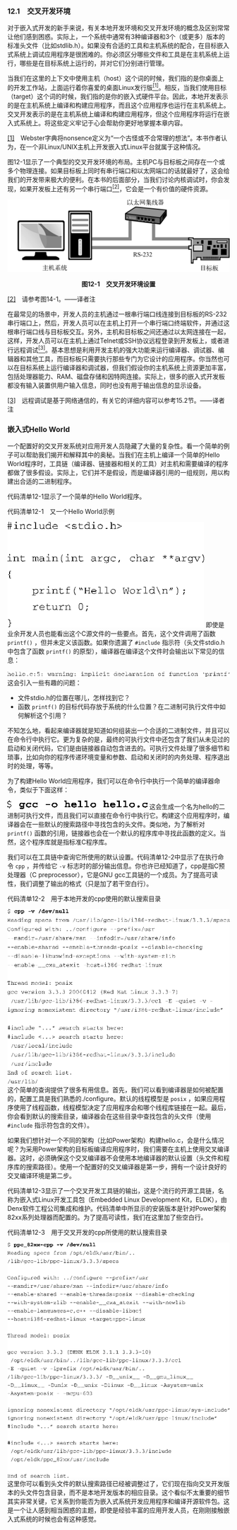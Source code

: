 ### 12.1　交叉开发环境

对于嵌入式开发的新手来说，有关本地开发环境和交叉开发环境的概念及区别常常让他们感到困惑。实际上，一个系统中通常有3种编译器和3个（或更多）版本的标准头文件（比如stdlib.h）。如果没有合适的工具和主机系统的配合，在目标嵌入式系统上调试应用程序是很困难的。你必须区分哪些文件和工具是在主机系统上运行，哪些是在目标系统上运行的，并对它们分别进行管理。

当我们在这里的上下文中使用主机（host）这个词的时候，我们指的是你桌面上的开发工作站，上面运行着你喜爱的桌面Linux发行版<a class="my_markdown" href="['#anchor121']"><sup class="my_markdown">[1]</sup></a>。相反，当我们使用目标（target）这个词的时候，我们指的是你的嵌入式硬件平台。因此，本地开发表示的是在主机系统上编译和构建应用程序，而且这个应用程序也运行在主机系统上。交叉开发表示的是在主机系统上编译和构建应用程序，但这个应用程序将运行在嵌入式系统上。将这些定义牢记于心会帮助你更好地掌握本章内容。

<a class="my_markdown" href="['#ac121']">[1]</a>　Webster字典将nonsence定义为“一个古怪或不合常理的想法”。本书作者认为，在一个非Linux/UNIX主机上开发嵌入式Linux平台就属于这种情况。

图12-1显示了一个典型的交叉开发环境的布局。主机PC与目标板之间存在一个或多个物理连接。如果目标板上同时有串行端口和以太网端口的话就最好了，这会给我们的开发带来极大的便利。在本书的后面部分，当我们讨论内核调试时，你会发现，如果开发板上还有另一个串行端口<a class="my_markdown" href="['#anchor122']"><sup class="my_markdown">[2]</sup></a>，它会是一个有价值的硬件资源。

![297.png](../images/297.png)
<center class="my_markdown"><b class="my_markdown">图12-1　交叉开发环境设置</b></center>

<a class="my_markdown" href="['#ac122']">[2]</a>　请参考图14-1。——译者注

在最常见的场景中，开发人员的主机通过一根串行端口线连接到目标板的RS-232串行端口上，然后，开发人员可以在主机上打开一个串行端口终端软件，并通过这根串行端口线与目标板交互。另外，主机和目标板之间还通过以太网连接在一起，这样，开发人员可以在主机上通过Telnet或SSH协议远程登录到开发板上，或者进行远程调试<a class="my_markdown" href="['#anchor123']"><sup class="my_markdown">[3]</sup></a>。基本思想是利用开发主机的强大功能来运行编译器、调试器、编辑器和其他工具，而目标板只需要执行那些专门为它设计的应用程序。你当然也可以在目标系统上运行编译器和调试器，但我们假设你的主机系统上资源更加丰富，包括处理器能力、RAM、磁盘存储和因特网连接。实际上，很多的嵌入式开发板都没有输入装置供用户输入信息，同时也没有用于输出信息的显示设备。

<a class="my_markdown" href="['#ac123']">[3]</a>　远程调试是基于网络通信的，有关它的详细内容可以参考15.2节。——译者注

### 嵌入式Hello World

一个配置好的交叉开发系统对应用开发人员隐藏了大量的复杂性。看一个简单的例子可以帮助我们揭开和解释其中的奥秘。当我们在主机上编译一个简单的Hello World程序时，工具链（编译器、链接器和相关的工具）对主机和需要编译的程序都做了很多假设。实际上，它们并不是假设，而是编译器引用的一组规则，用以构建出合适的二进制程序。

代码清单12-1显示了一个简单的Hello World程序。

代码清单12-1　又一个Hello World示例



![298.png](../images/298.png)
即使是业余开发人员也能看出这个C源文件的一些要点。首先，这个文件调用了函数 `printf()` ，但并未定义该函数。如果你遗漏了 `#include` 指示符（头文件stdio.h中包含了函数 `printf()` 的原型），编译器在编译这个文件时会输出以下常见的信息：



![299.png](../images/299.png)
这会引入一些有趣的问题：

+ 文件stdio.h的位置在哪儿，怎样找到它？
+ 函数 `printf()` 的目标代码存放于系统的什么位置？在二进制可执行文件中如何解析这个引用？

不知怎么地，看起来编译器就是知道如何组装出一个合适的二进制文件，并且可以在命令行中执行它。更为复杂的是，最终的可执行文件中还包含了我们从未见过的启动和关闭代码，它们是由链接器自动包含进去的。可执行文件处理了很多细节和琐事，比如向你的程序传递环境变量和参数、启动和关闭时的内务处理、程序退出时的处理，等等。

为了构建Hello World应用程序，我们可以在命令行中执行一个简单的编译器命令，类似于下面这样：



![300.png](../images/300.png)
这会生成一个名为hello的二进制可执行文件，而且我们可以直接在命令行中执行它。构建这个应用程序时，编译器会在一些默认的搜索路径中寻找包含的头文件。类似地，为了解析对 `printf()` 函数的引用，链接器也会在一个默认的程序库中寻找此函数的定义。当然，这个程序库就是指标准C程序库。

我们可以在工具链中查询它所使用的默认设置。代码清单12-2中显示了在执行命令 `cpp` ，并传给它 `-v` 标志时的部分输出信息。你也许已经知道了，cpp是指C预处理器（C preprocessor），它是GNU gcc工具链的一个成员。为了提高可读性，我们调整了输出的格式（只是加了若干空白行）。

代码清单12-2　用于本地开发的cpp使用的默认搜索目录



![301.png](../images/301.png)
这个简单的查询提供了很多有用信息。首先，我们可以看到编译器是如何被配置的，配置工具是我们熟悉的./configure。默认的线程模型是 `posix` ，如果应用程序使用了线程函数，线程模型决定了应用程序会和哪个线程库链接在一起。最后，你会看到默认的搜索目录，编译器会在这些目录中查找包含的头文件（使用 `#include` 指示符包含的文件）。

如果我们想针对一个不同的架构（比如Power架构）构建hello.c，会是什么情况呢？为采用Power架构的目标板编译应用程序时，我们需要在主机上使用交叉编译器。这时，必须确保这个交叉编译器不会使用本地编译器的默认设置（头文件和程序库的搜索路径）。使用一个配置好的交叉编译器是第一步，拥有一个设计良好的交叉编译环境是第二步。

代码清单12-3显示了一个交叉开发工具链的输出，这是个流行的开源工具链，名称为嵌入式Linux开发工具包（Embedded Linux Development Kit，ELDK），由Denx软件工程公司集成和维护。代码清单中所显示的安装版本是针对Power架构82xx系列处理器而配置的。为了提高可读性，我们在这里加了些空白行。

代码清单12-3　用于交叉开发的cpp所使用的默认搜索目录



![302.png](../images/302.png)
这里你可以看到头文件的默认搜索路径已经被调整过了，它们现在指向交叉开发版本的头文件包含目录，而不是本地开发版本的相应目录。这个看似不太重要的细节其实非常关键，它关系到你能否为嵌入式系统开发应用程序和编译开源软件包。这是一个让人感到相当困惑的主题，即使是经验丰富的应用开发人员，在刚刚接触嵌入式系统的时候也会有这种感觉。

